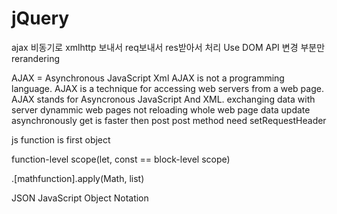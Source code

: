 # jQuery

ajax
비동기로 xmlhttp 보내서 req보내서 res받아서 처리
Use DOM API
변경 부분만 rerandering

AJAX = Asynchronous JavaScript Xml
AJAX is not a programming language.
AJAX is a technique for accessing web servers from a web page.
AJAX stands for Asyncronous JavaScript And XML.
exchanging data with server
dynammic web pages
not reloading whole web page
data update asynchronously
get is faster then post
post method need setRequestHeader

js function is first object

function-level scope(let, const == block-level scope)

.[mathfunction].apply(Math, list)


JSON JavaScript Object Notation
